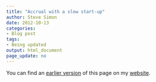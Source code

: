 ```yaml
---
title: "Accrual with a slow start-up"
author: Steve Simon
date: 2012-10-13
categories:
- Blog post
tags:
- Being updated
output: html_document
page_update: no
---
```


You can find an [earlier version][sim1] of this page on my [website][sim2].

[sim1]: http://www.pmean.com/12/startup.html
[sim2]: http://www.pmean.com
